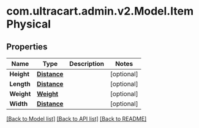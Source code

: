 # com.ultracart.admin.v2.Model.ItemPhysical
## Properties

Name | Type | Description | Notes
------------ | ------------- | ------------- | -------------
**Height** | [**Distance**](Distance.md) |  | [optional] 
**Length** | [**Distance**](Distance.md) |  | [optional] 
**Weight** | [**Weight**](Weight.md) |  | [optional] 
**Width** | [**Distance**](Distance.md) |  | [optional] 

[[Back to Model list]](../README.md#documentation-for-models) [[Back to API list]](../README.md#documentation-for-api-endpoints) [[Back to README]](../README.md)

